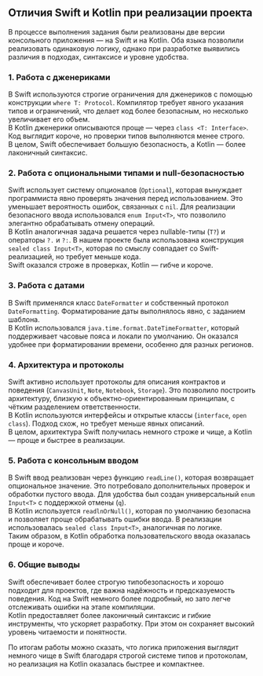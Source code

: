 ## Отличия Swift и Kotlin при реализации проекта

В процессе выполнения задания были реализованы две версии консольного приложения — на Swift и на Kotlin. Оба языка позволили реализовать одинаковую логику, однако при разработке выявились различия в подходах, синтаксисе и уровне удобства.

### 1. Работа с дженериками
В Swift используются строгие ограничения для дженериков с помощью конструкции `where T: Protocol`. Компилятор требует явного указания типов и ограничений, что делает код более безопасным, но несколько увеличивает его объем.  
В Kotlin дженерики описываются проще — через `class <T: Interface>`. Код выглядит короче, но проверки типов выполняются менее строго.  
В целом, Swift обеспечивает большую безопасность, а Kotlin — более лаконичный синтаксис.

### 2. Работа с опциональными типами и null-безопасностью
Swift использует систему опционалов (`Optional`), которая вынуждает программиста явно проверять значения перед использованием. Это уменьшает вероятность ошибок, связанных с `nil`. Для реализации безопасного ввода использовался `enum Input<T>`, что позволило элегантно обрабатывать отмену операций.  
В Kotlin аналогичная задача решается через nullable-типы (`T?`) и операторы `?.` и `?:`. В нашем проекте была использована конструкция `sealed class Input<T>`, которая по смыслу совпадает со Swift-реализацией, но требует меньше кода.  
Swift оказался строже в проверках, Kotlin — гибче и короче.

### 3. Работа с датами
В Swift применялся класс `DateFormatter` и собственный протокол `DateFormatting`. Форматирование даты выполнялось явно, с заданием шаблона.  
В Kotlin использовался `java.time.format.DateTimeFormatter`, который поддерживает часовые пояса и локали по умолчанию. Он оказался удобнее при форматировании времени, особенно для разных регионов.

### 4. Архитектура и протоколы
Swift активно использует протоколы для описания контрактов и поведения (`CanvasUnit`, `Note`, `Notebook`, `Storage`). Это позволило построить архитектуру, близкую к объектно-ориентированным принципам, с чётким разделением ответственности.  
В Kotlin используются интерфейсы и открытые классы (`interface`, `open class`). Подход схож, но требует меньше явных описаний.  
В целом, архитектура Swift получилась немного строже и чище, а Kotlin — проще и быстрее в реализации.

### 5. Работа с консольным вводом
В Swift ввод реализован через функцию `readLine()`, которая возвращает опциональное значение. Это потребовало дополнительных проверок и обработки пустого ввода. Для удобства был создан универсальный `enum Input<T>` с поддержкой отмены (`q`).  
В Kotlin используется `readlnOrNull()`, которая по умолчанию безопасна и позволяет проще обрабатывать ошибки ввода. В реализации использовалась `sealed class Input<T>`, аналогичная по логике.  
Таким образом, в Kotlin обработка пользовательского ввода оказалась проще и короче.

### 6. Общие выводы
Swift обеспечивает более строгую типобезопасность и хорошо подходит для проектов, где важна надёжность и предсказуемость поведения. Код на Swift немного более подробный, но зато легче отслеживать ошибки на этапе компиляции.  
Kotlin предоставляет более лаконичный синтаксис и гибкие инструменты, что ускоряет разработку. При этом он сохраняет высокий уровень читаемости и понятности.  

По итогам работы можно сказать, что логика приложения выглядит немного чище в Swift благодаря строгой системе типов и протоколам, но реализация на Kotlin оказалась быстрее и компактнее.  
